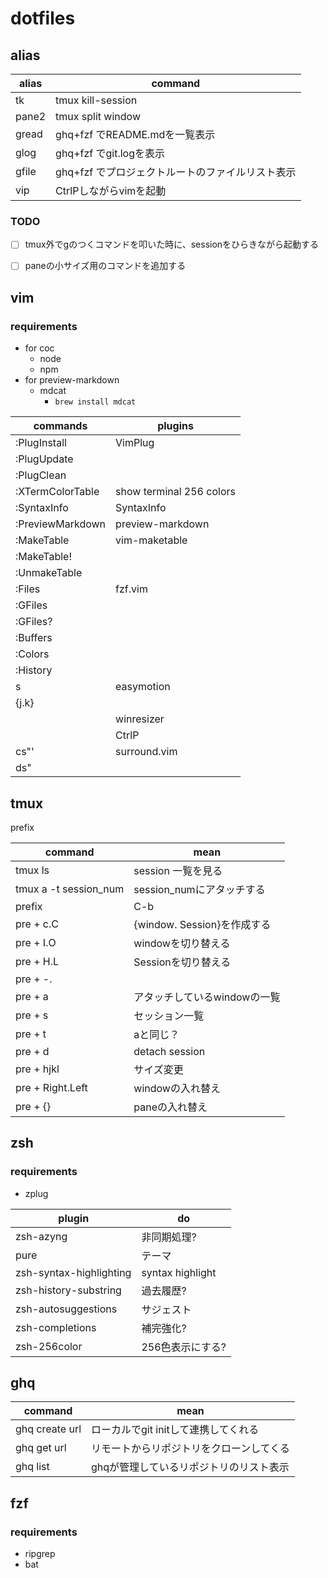 # dotfiles

## alias

|alias|command                                         |
|-----|------------------------------------------------|
|tk   |tmux kill-session                               |
|pane2|tmux split window                               |
|gread|ghq+fzf でREADME.mdを一覧表示                   |
|glog |ghq+fzf でgit.logを表示                         |
|gfile|ghq+fzf でプロジェクトルートのファイルリスト表示|
|vip  |CtrlPしながらvimを起動                          |

### TODO
- [ ] tmux外でgのつくコマンドを叩いた時に、sessionをひらきながら起動する
- [ ] paneの小サイズ用のコマンドを追加する


## vim

### requirements

- for coc
  - node
  - npm
- for preview-markdown
  - mdcat
    - `brew install mdcat`

|commands        |plugins                 |
|----------------|------------------------|
|:PlugInstall    |VimPlug                 |
|:PlugUpdate     |                        |
|:PlugClean      |                        |
|:XTermColorTable|show terminal 256 colors|
|:SyntaxInfo     |SyntaxInfo              |
|:PreviewMarkdown|preview-markdown        |
|:MakeTable      |vim-maketable           |
|:MakeTable!     |                        |
|:UnmakeTable    |                        |
|:Files          |fzf.vim                 |
|:GFiles         |                        |
|:GFiles?        |                        |
|:Buffers        |                        |
|:Colors         |                        |
|:History        |                        |
|<Leader>s       |easymotion              |
|<Leader>{j.k}   |                        |
|<C-e>           |winresizer              |
|<C-p>           |CtrlP                   |
|cs"'            |surround.vim            |
|ds"             |                        |

## tmux

prefix <C-o>

|command              |mean                        |
|---------------------|----------------------------|
|tmux ls              |session 一覧を見る          |
|tmux a -t session_num|session_numにアタッチする   |
|prefix               |C-b                         |
|pre + c.C            |{window. Session}を作成する |
|pre + I.O            |windowを切り替える          |
|pre + H.L            |Sessionを切り替える         |
|pre + -.|            |pane を切る                 |
|pre + a              |アタッチしているwindowの一覧|
|pre + s              |セッション一覧              |
|pre + t              |aと同じ？                   |
|pre + d              |detach session              |
|pre + hjkl           |サイズ変更                  |
|pre + Right.Left     |windowの入れ替え            |
|pre + {}             |paneの入れ替え              |

## zsh

### requirements

- zplug

|plugin                 |do              |
|-----------------------|----------------|
|zsh-azyng              |非同期処理?     |
|pure                   |テーマ          |
|zsh-syntax-highlighting|syntax highlight|
|zsh-history-substring  |過去履歴?       |
|zsh-autosuggestions    |サジェスト      |
|zsh-completions        |補完強化?       |
|zsh-256color           |256色表示にする?|

## ghq

|command       |mean                                    |
|--------------|----------------------------------------|
|ghq create url|ローカルでgit initして連携してくれる    |
|ghq get url   |リモートからリポジトリをクローンしてくる|
|ghq list      |ghqが管理しているリポジトリのリスト表示 |

## fzf

### requirements

- ripgrep
- bat
